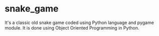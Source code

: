 # snake_game
It's a classic old snake game coded using Python language and pygame module. It is done using Object Oriented Programming in Python.
